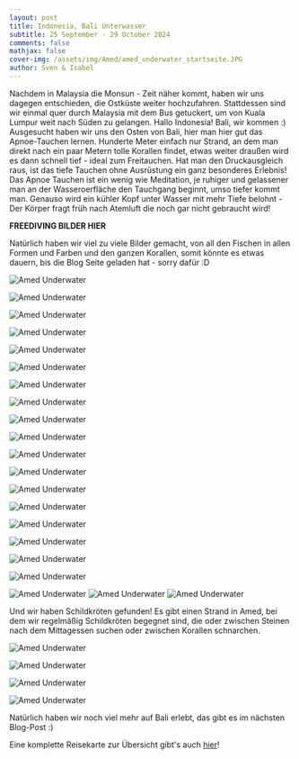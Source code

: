 ```yaml
---
layout: post
title: Indonesia, Bali Unterwasser
subtitle: 25 September - 29 October 2024
comments: false
mathjax: false
cover-img: /assets/img/Amed/amed_underwater_startseite.JPG
author: Sven & Isabel
---
```


Nachdem in Malaysia die Monsun - Zeit näher kommt, haben wir uns dagegen entschieden, die Ostküste weiter hochzufahren. Stattdessen sind wir einmal quer durch Malaysia mit dem Bus getuckert, um von Kuala Lumpur weit nach Süden zu gelangen. Hallo Indonesia! Bali, wir kommen :)
Ausgesucht haben wir uns den Osten von Bali, hier man hier gut das Apnoe-Tauchen lernen. Hunderte Meter einfach nur Strand, an dem man direkt nach ein paar Metern tolle Korallen findet, etwas weiter draußen wird es dann schnell tief - ideal zum Freitauchen.
Hat man den Druckausgleich raus, ist das tiefe Tauchen ohne Ausrüstung ein ganz besonderes Erlebnis! Das Apnoe Tauchen ist ein wenig wie Meditation, je ruhiger und gelassener man an der Wasseroerfläche den Tauchgang beginnt, umso tiefer kommt man. Genauso wird ein kühler Kopf unter Wasser mit mehr Tiefe belohnt - Der Körper fragt früh nach Atemluft die noch gar nicht gebraucht wird!

**FREEDIVING BILDER HIER**

Natürlich haben wir viel zu viele Bilder gemacht, von all den Fischen in allen Formen und Farben und den ganzen Korallen, somit könnte es etwas dauern, bis die Blog Seite geladen hat - sorry dafür :D

![Amed Underwater](/assets/img/Amed/amed_underwater_9.JPG)

![Amed Underwater](/assets/img/Amed/amed_underwater_12.JPG)

![Amed Underwater](/assets/img/Amed/amed_underwater_11.JPG)

![Amed Underwater](/assets/img/Amed/amed_underwater_2.JPG)

![Amed Underwater](/assets/img/Amed/amed_underwater_1.JPG)

![Amed Underwater](/assets/img/Amed/amed_underwater_3.JPG)

![Amed Underwater](/assets/img/Amed/amed_underwater_4.JPG)

![Amed Underwater](/assets/img/Amed/amed_underwater_5.JPG)

![Amed Underwater](/assets/img/Amed/amed_underwater_6.JPG)

![Amed Underwater](/assets/img/Amed/amed_underwater_7.JPG)

![Amed Underwater](/assets/img/Amed/amed_underwater_8.JPG)

![Amed Underwater](/assets/img/Amed/amed_underwater_10.JPG)

![Amed Underwater](/assets/img/Amed/amed_underwater_13.JPG)

![Amed Underwater](/assets/img/Amed/amed_underwater_14.JPG)

![Amed Underwater](/assets/img/Amed/amed_underwater_15.JPG)

![Amed Underwater](/assets/img/Amed/amed_underwater_16.JPG)

![Amed Underwater](/assets/img/Amed/amed_underwater_17.JPG)

![Amed Underwater](/assets/img/Amed/amed_underwater_18.JPG)

![Amed Underwater](/assets/img/Amed/amed_underwater_collage_1.jpg)
![Amed Underwater](/assets/img/Amed/amed_underwater_collage_2.jpg)
![Amed Underwater](/assets/img/Amed/amed_underwater_collage_3.jpg)

Und wir haben Schildkröten gefunden! Es gibt einen Strand in Amed, bei dem wir regelmäßig Schildkröten begegnet sind, die  oder zwischen Steinen nach dem Mittagessen suchen oder zwischen Korallen schnarchen.  

![Amed Underwater](/assets/img/Amed/amed_turtle_4.JPG)

![Amed Underwater](/assets/img/Amed/amed_turtle_3.JPG)

![Amed Underwater](/assets/img/Amed/amed_turtle_2.JPG)

![Amed Underwater](/assets/img/Amed/amed_turtle_1.JPG)


Natürlich haben wir noch viel mehr auf Bali erlebt, das gibt es im nächsten Blog-Post :)

Eine komplette Reisekarte zur Übersicht gibt's auch [hier](https://sven-vm.github.io/map/)!
